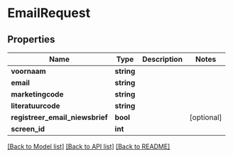 # EmailRequest

## Properties
Name | Type | Description | Notes
------------ | ------------- | ------------- | -------------
**voornaam** | **string** |  | 
**email** | **string** |  | 
**marketingcode** | **string** |  | 
**literatuurcode** | **string** |  | 
**registreer_email_niewsbrief** | **bool** |  | [optional] 
**screen_id** | **int** |  | 

[[Back to Model list]](../README.md#documentation-for-models) [[Back to API list]](../README.md#documentation-for-api-endpoints) [[Back to README]](../README.md)


